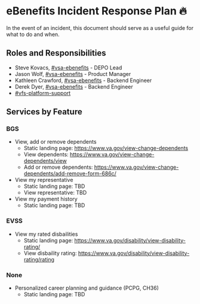 # eBenefits Incident Response Plan 🔥
In the event of an incident, this document should serve as a useful guide for what to do and when. 
## Roles and Responsibilities
- Steve Kovacs, [#vsa-ebenefits](https://dsva.slack.com/archives/CLY6Q69RV) - DEPO Lead
- Jason Wolf, [#vsa-ebenefits](https://dsva.slack.com/archives/CLY6Q69RV) - Product Manager
- Kathleen Crawford, [#vsa-ebenefits](https://dsva.slack.com/archives/CLY6Q69RV) - Backend Engineer
- Derek Dyer, [#vsa-ebenefits](https://dsva.slack.com/archives/CLY6Q69RV) - Backend Engineer
- [#vfs-platform-support](https://dsva.slack.com/archives/CBU0KDSB1)

## Services by Feature
### BGS
- View, add or remove dependents
  - Static landing page: https://www.va.gov/view-change-dependents
  - View dependents: https://www.va.gov/view-change-dependents/view
  - Add or remove dependents: https://www.va.gov/view-change-dependents/add-remove-form-686c/
- View my representative
  - Static landing page: TBD
  - View representative: TBD
- View my payment history
  - Static landing page: TBD

### EVSS
- View my rated disbailities
  - Static landing page: https://www.va.gov/disability/view-disability-rating/
  - View disbaility rating: https://www.va.gov/disability/view-disability-rating/rating

### None
- Personalized career planning and guidance (PCPG, CH36)
  - Static landing page: TBD
